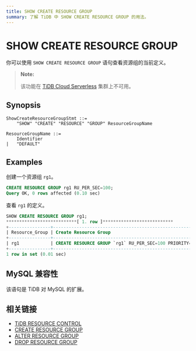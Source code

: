 ```yaml
---
title: SHOW CREATE RESOURCE GROUP
summary: 了解 TiDB 中 SHOW CREATE RESOURCE GROUP 的用法。
---
```


# SHOW CREATE RESOURCE GROUP

你可以使用 `SHOW CREATE RESOURCE GROUP` 语句查看资源组的当前定义。

> **Note:**
>
> 该功能在 [TiDB Cloud Serverless](https://docs.pingcap.com/tidbcloud/select-cluster-tier#tidb-cloud-serverless) 集群上不可用。

## Synopsis

```ebnf+diagram
ShowCreateResourceGroupStmt ::=
    "SHOW" "CREATE" "RESOURCE" "GROUP" ResourceGroupName

ResourceGroupName ::=
    Identifier
|   "DEFAULT"
```

## Examples

创建一个资源组 `rg1`。

```sql
CREATE RESOURCE GROUP rg1 RU_PER_SEC=100;
Query OK, 0 rows affected (0.10 sec)
```

查看 `rg1` 的定义。

```sql
SHOW CREATE RESOURCE GROUP rg1;
***************************[ 1. row ]***************************
+----------------+------------------------------------------------------------+
| Resource_Group | Create Resource Group                                      |
+----------------+------------------------------------------------------------+
| rg1            | CREATE RESOURCE GROUP `rg1` RU_PER_SEC=100 PRIORITY=MEDIUM |
+----------------+------------------------------------------------------------+
1 row in set (0.01 sec)
```

## MySQL 兼容性

该语句是 TiDB 对 MySQL 的扩展。

## 相关链接

* [TiDB RESOURCE CONTROL](/tidb-resource-control-ru-groups.md)
* [CREATE RESOURCE GROUP](/sql-statements/sql-statement-alter-resource-group.md)
* [ALTER RESOURCE GROUP](/sql-statements/sql-statement-alter-resource-group.md)
* [DROP RESOURCE GROUP](/sql-statements/sql-statement-drop-resource-group.md)